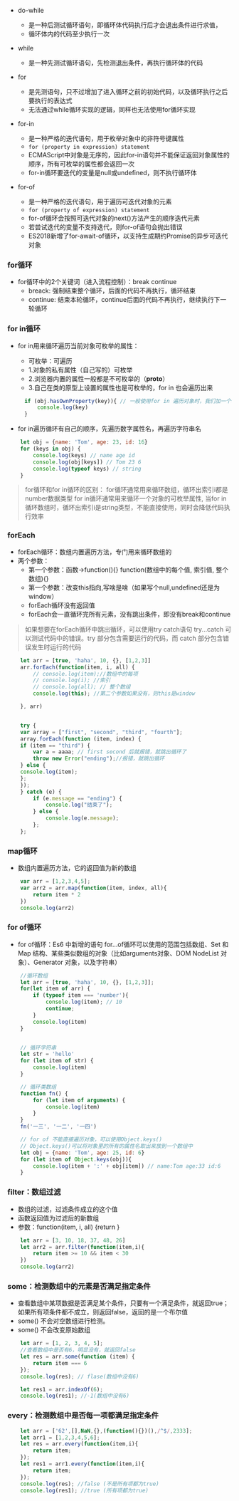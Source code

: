 - do-while
  - 是一种后测试循环语句，即循环体代码执行后才会退出条件进行求值，
  - 循环体内的代码至少执行一次

- while 
  - 是一种先测试循环语句，先检测退出条件，再执行循环体的代码

- for
  - 是先测语句，只不过增加了进入循环之前的初始代码，以及循环执行之后要执行的表达式
  - 无法通过while循环实现的逻辑，同样也无法使用for循环实现

- for-in
  - 是一种严格的迭代语句，用于枚举对象中的非符号键属性
  - ```for (property in expression) statement ```
  - ECMAScript中对象是无序的，因此for-in语句并不能保证返回对象属性的顺序，所有可枚举的属性都会返回一次
  - for-in循环要迭代的变量是null或undefined，则不执行循环体

- for-of
  - 是一种严格的迭代语句，用于遍历可迭代对象的元素
  - ``` for (property of expression) statement ```
  - for-of循环会按照可迭代对象的next()方法产生的顺序迭代元素
  - 若尝试迭代的变量不支持迭代，则for-of语句会抛出错误
  - ES2018新增了for-await-of循环，以支持生成期约Promise的异步可迭代对象


### for循环

- for循环中的2个关键词（进入流程控制）：break continue
  - breack: 强制结束整个循环，后面的代码不再执行，循环结束
  - continue: 结束本轮循环，continue后面的代码不再执行，继续执行下一轮循环

### for in循环

- for in用来循环遍历当前对象可枚举的属性：
  - 可枚举：可遍历
  - 1.对象的私有属性（自己写的）可枚举
  - 2.浏览器内置的属性一般都是不可枚举的（__proto__）
  - 3.自己在类的原型上设置的属性也是可枚举的，for in 也会遍历出来

  ```js
    if (obj.hasOwnProperty(key)){ // 一般使用for in 遍历对象时，我们加一个私有属性的验证，只有是私有的属性，才继续操作
        console.log(key)
    }
  ```

- for in遍历循环有自己的顺序，先遍历数字属性名，再遍历字符串名

```js
    let obj = {name: 'Tom', age: 23, id: 16}
    for (keys in obj) {
        console.log(keys) // name age id
        console.log(obj[keys]) // Tom 23 6
        console.log(typeof keys) // string
    }
```

> for循环和for in循环的区别：
> for循环通常用来循环数组，循环出索引i都是number数据类型
> for in循环通常用来循环一个对象的可枚举属性, 当for in循环数组时，循环出索引i是string类型，不能直接使用，同时会降低代码执行效率


### forEach

- forEach循环：数组内置遍历方法，专门用来循环数组的
- 两个参数：
  - 第一个参数：函数->function(){} function(数组中的每个值, 索引值, 整个数组){}
  - 第一个参数：改变this指向,写啥是啥（如果写个null,undefined还是为window）
  - forEach循环没有返回值
  - forEach会一直循环完所有元素，没有跳出条件，即没有break和continue

> 如果想要在forEach循环中跳出循环，可以使用try catch语句 try...catch 可以测试代码中的错误。try 部分包含需要运行的代码，而 catch 部分包含错误发生时运行的代码

```js
    let arr = [true, 'haha', 10, {}, [1,2,3]]
    arr.forEach(function(item, i, all) {
        // console.log(item);//数组中的每项
        // console.log(i); //索引
        // console.log(all); // 整个数组
        console.log(this); //第二个参数如果没有，则this是window

    }, arr)


    try {
    var array = ["first", "second", "third", "fourth"];
    array.forEach(function (item, index) {
    if (item == "third") {
        var a = aaaa; // first second 后就报错，就跳出循环了
        throw new Error("ending");//报错，就跳出循环
    } else {
    console.log(item);
    };
    });
    } catch (e) {
        if (e.message == "ending") {
            console.log("结束了");
        } else {
            console.log(e.message);
        };
    };

```

### map循环

- 数组内置遍历方法，它的返回值为新的数组

```js
    var arr = [1,2,3,4,5];
    var arr2 = arr.map(function(item, index, all){
        return item * 2
    })
    console.log(arr2)
```

### for of循环

- for of循环：Es6 中新增的语句 for…of循环可以使用的范围包括数组、Set 和 Map 结构、某些类似数组的对象（比如arguments对象、DOM NodeList 对象）、Generator 对象，以及字符串）

```js
    //循环数组
    let arr = [true, 'haha', 10, {}, [1,2,3]];
    for(let item of arr) {
        if (typeof item === 'number'){
            console.log(item); // 10
            continue;
        }
        console.log(item)
    }


    // 循环字符串
    let str = 'hello'
    for (let item of str) {
        console.log(item)
    }

    // 循环类数组
    function fn() {
        for (let item of arguments) {
            console.log(item)
        }
    }
    fn('一三', '一二', '一四')

    // for of 不能直接遍历对象，可以使用Object.keys()
    // Object.keys()可以将对象里的所有的属性名取出来放到一个数组中
    let obj = {name: 'Tom', age: 25, id: 6}
    for (let item of Object.keys(obj)){
        console.log(item + ':' + obj[item]) // name:Tom age:33 id:6
    }
```


### filter：数组过滤

- 数组的过滤，过滤条件成立的这个值
- 函数返回值为过滤后的新数组
- 参数：function(item, i, all) {return }

```js
    let arr = [3, 10, 18, 37, 48, 26]
    let arr2 = arr.filter(function(item,i){
        return item >= 10 && item < 30
    })
    console.log(arr2)
```


### some：检测数组中的元素是否满足指定条件

- 查看数组中某项数据是否满足某个条件，只要有一个满足条件，就返回true；如果所有项条件都不成立，则返回false，返回的是一个布尔值
- some() 不会对空数组进行检测。
- some() 不会改变原始数组

```js
    let arr = [1, 2, 3, 4, 5];
    //查看数组中是否有6，明显没有，就返回false
    let res = arr.some(function (item) {
        return item === 6
    });
    console.log(res); // flase(数组中没有6)

    let res1 = arr.indexOf(6);
    console.log(res1); //-1(数组中没有6)

```


### every：检测数组中是否每一项都满足指定条件

```js
    let arr = ['62',[],NaN,{},(function(){})(),/^$/,2333];
    let arr1 = [1,2,3,4,5,6];
    let res = arr.every(function(item,i){
        return item;
    });
    let res1 = arr1.every(function(item,i){
        return item;
    });
    console.log(res); //false (不是所有项都为true)
    console.log(res1); //true (所有项都为true)

```